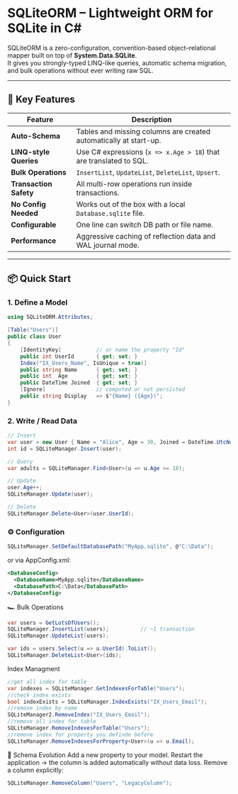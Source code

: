 # SQLiteORM – Lightweight ORM for SQLite in C#

SQLiteORM is a zero-configuration, convention-based object–relational mapper built on top of **System.Data.SQLite**.  
It gives you strongly-typed LINQ-like queries, automatic schema migration, and bulk operations without ever writing raw SQL.

---

## 🚀 Key Features

| Feature | Description |
|---|---|
| **Auto-Schema** | Tables and missing columns are created automatically at start-up. |
| **LINQ-style Queries** | Use C# expressions (`x => x.Age > 18`) that are translated to SQL. |
| **Bulk Operations** | `InsertList`, `UpdateList`, `DeleteList`, `Upsert`. |
| **Transaction Safety** | All multi-row operations run inside transactions. |
| **No Config Needed** | Works out of the box with a local `Database.sqlite` file. |
| **Configurable** | One line can switch DB path or file name. |
| **Performance** | Aggressive caching of reflection data and WAL journal mode. |

---

## 📦 Quick Start

### 1. Define a Model

```csharp
using SQLiteORM.Attributes;

[Table("Users")]
public class User
{
    [IdentityKey]           // or name the property "Id"
    public int UserId       { get; set; }
    Index("IX_Users_Name", IsUnique = true)]
    public string Name      { get; set; }
    public int  Age         { get; set; }
    public DateTime Joined  { get; set; }
    [Ignore]                // computed or not persisted
    public string Display   => $"{Name} ({Age})";
}
```

### 2. Write / Read Data

```csharp
// Insert
var user = new User { Name = "Alice", Age = 30, Joined = DateTime.UtcNow };
int id = SQLiteManager.Insert(user);

// Query
var adults = SQLiteManager.Find<User>(u => u.Age >= 18);

// Update
user.Age++;
SQLiteManager.Update(user);

// Delete
SQLiteManager.Delete<User>(user.UserId);
```

### ⚙️ Configuration

```csharp
SQLiteManager.SetDefaultDatabasePath("MyApp.sqlite", @"C:\Data");


```
or via AppConfig.xml:
```xml
<DatabaseConfig>
  <DatabaseName>MyApp.sqlite</DatabaseName>
  <DatabasePath>C:\Data</DatabasePath>
</DatabaseConfig>
```

🏎️ Bulk Operations
```csharp
var users = GetLotsOfUsers();
SQLiteManager.InsertList(users);          // ~1 transaction
SQLiteManager.UpdateList(users);

var ids = users.Select(u => u.UserId).ToList();
SQLiteManager.DeleteList<User>(ids);
```
Index Managment
```csharp
//get all index for table
var indexes = SQLiteManager.GetIndexesForTable("Users");
//check index exists
bool indexExists = SQLiteManager.IndexExists("IX_Users_Email");
//remove index by name
SQLiteManager2.RemoveIndex("IX_Users_Email");
//remove all index for table
SQLiteManager.RemoveIndexesForTable("Users");
//remove index for property you definde before
SQLiteManager.RemoveIndexesForProperty<User>(u => u.Email);
```
🧹 Schema Evolution
Add a new property to your model.
Restart the application → the column is added automatically without data loss.
Remove a column explicitly:

```csharp
SQLiteManager.RemoveColumn("Users", "LegacyColumn");

```
